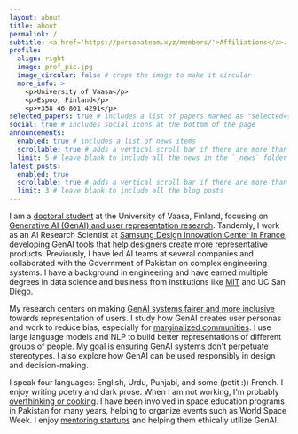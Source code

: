 ```yaml
---
layout: about
title: about
permalink: /
subtitle: <a href='https://personateam.xyz/members/'>Affiliations</a>. Fairness in User Representation, Personas for Social Good, GenAI Personas, Global South .
profile:
  align: right
  image: prof_pic.jpg
  image_circular: false # crops the image to make it circular
  more_info: >
    <p>University of Vaasa</p>
    <p>Espoo, Finland</p>
    <p>+358 46 801 4291</p>
selected_papers: true # includes a list of papers marked as "selected={true}"
social: true # includes social icons at the bottom of the page
announcements:
  enabled: true # includes a list of news items
  scrollable: true # adds a vertical scroll bar if there are more than 3 news items
  limit: 5 # leave blank to include all the news in the `_news` folder
latest_posts:
  enabled: true
  scrollable: true # adds a vertical scroll bar if there are more than 3 new posts items
  limit: 3 # leave blank to include all the blog posts
---
```

I am a <a href="#">doctoral student</a> at the University of Vaasa, Finland, focusing on <a href="#">Generative AI (GenAI) and user representation research</a>. Tandemly, I work as an AI Research Scientist at <a href="#">Samsung Design Innovation Center in France</a>, developing GenAI tools that help designers create more representative products. Previously, I have led AI teams at several companies and collaborated with the Government of Pakistan on complex engineering systems. I have a background in engineering and have earned multiple degrees in data science and business from institutions like <a href="#">MIT</a> and UC San Diego.

My research centers on making <a href="#">GenAI systems fairer and more inclusive</a> towards representation of users. I study how GenAI creates user personas and work to reduce bias, especially for <a href="#">marginalized communities</a>. I use large language models and NLP to build better representations of different groups of people. My goal is ensuring GenAI systems don't perpetuate stereotypes. I also explore how GenAI can be used responsibly in design and decision-making.

I speak four languages: English, Urdu, Punjabi, and some (petit :)) French. I enjoy writing poetry and dark prose. When I am not working, I'm probably <a href="#">overthinking or cooking</a>. I have been involved in space education programs in Pakistan for many years, helping to organize events such as World Space Week. I enjoy <a href="#">mentoring startups</a> and helping them ethically utilize GenAI.
